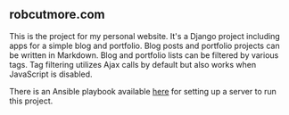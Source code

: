 robcutmore.com
--------------

This is the project for my personal website. It's a Django project including
apps for a simple blog and portfolio. Blog posts and portfolio projects can be
written in Markdown. Blog and portfolio lists can be filtered by various tags.
Tag filtering utilizes Ajax calls by default but also works when JavaScript is
disabled.

There is an Ansible playbook available [here](https://github.com/rcutmore/robcutmore.com-setup) for setting up a server to run this project.

